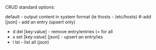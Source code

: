 CRUD standard options:

default - output content in system format (ie thosts - /etc/hosts)
#-add [json] - add an entry (upsert only)

- d del [key:value] - remove entry/entries (*=* for all
- s set [key:value] [json] - upsert an entry/ies
- l lst - list all (json)
